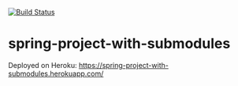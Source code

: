 [![Build Status](https://app.travis-ci.com/saniemehmet/spring-project-with-submodules.svg?branch=master)](https://app.travis-ci.com/saniemehmet/spring-project-with-submodules)
# spring-project-with-submodules 

Deployed on Heroku: https://spring-project-with-submodules.herokuapp.com/

